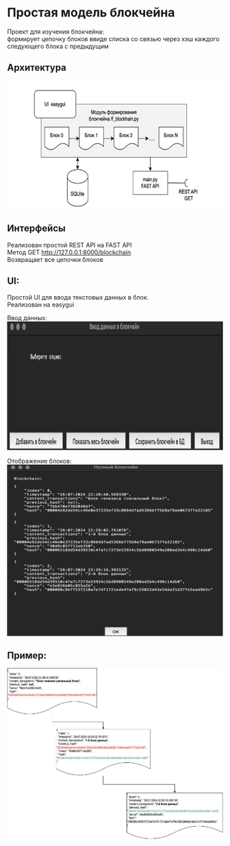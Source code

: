 # Простая модель блокчейна

Проект для изучения блокчейна:  
формирует цепочку блоков ввиде списка со связью через хэш каждого следующего блока с предыдущим

## Архитектура
<img src= "/block4/funcoin/funcoin/archv2.png" width = "800" height = "300"> 

## Интерфейсы
Реализован простой REST API на FAST API  
Метод GET http://127.0.0.1:8000/blockchain  
Возвращает все цепочки блоков  

## UI:
Простой UI для ввода текстовых данных в блок.  
Реализован на easygui  

Ввод данных:  
<img src= "/block4/funcoin/funcoin/UI1.png" width = "800" height = "300">

Отображение блоков:  
<img src= "/block4/funcoin/funcoin/UI2.png" width = "600" height = "400">

## Пример:  
<img src= "/block4/funcoin/funcoin/block_diag.jpg" width = "600" height = "400">
